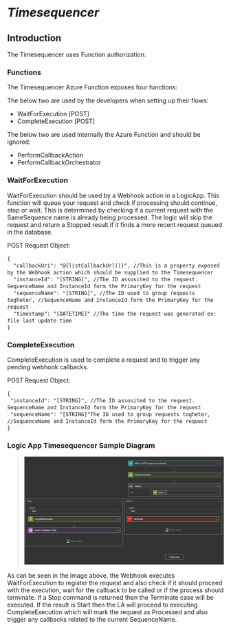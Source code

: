 # *Timesequencer*

## Introduction

The Timesequencer uses Function authorization. 

### Functions

The Timesequencer Azure Function exposes four functions:

The below two are used by the developers when setting up their flows:

* WaitForExecution [POST]
* CompleteExecution [POST]

The below two are used internally the Azure Function and should be ignored:

* PerformCallbackAction
* PerformCallbackOrchestrator


### WaitForExecution

WaitForExecution should be used by a Webhook action in a LogicApp. This function will queue your request and check if processing should continue, stop or wait. This is determined by checking if a current request with the SameSequence name is already being processed. The logic will skip the request and return a Stopped result if it finds a more recent request queued in the database.

POST Request Object:

```
{
  "callbackUri": "@{listCallbackUrl()}", //This is a property exposed by the Webhook action which should be supplied to the Timesequencer
  "instanceId": "[STRING]", //The ID assosited to the request. SequenceName and InstanceId form the PrimaryKey for the request
  "sequenceName": "[STRING]", //The ID used to group requests togheter, //SequenceName and InstanceId form the PrimaryKey for the request
  "timestamp": "[DATETIME]" //The time the request was generated ex: file last update time
}
```

### CompleteExecution

CompleteExecution is used to complete a request and to trigger any pending webhook callbacks.

POST Request Object:

```
{
 "instanceId": "[STRING]", //The ID assosited to the request. SequenceName and InstanceId form the PrimaryKey for the request
 "sequenceName": "[STRING]"The ID used to group requests togheter, //SequenceName and InstanceId form the PrimaryKey for the request
}
```

### Logic App Timesequencer Sample Diagram


> ![ifa-timesequencer-la](../images/ifa-timesequencer-la.PNG)

As can be seen in the image above, the Webhook executes WaitForExecution to register the request and also check if it should proceed with the execution, wait for the callback to be called or if the process should terminate. If a Stop command is returned then the Terminate case will be executed. If the result is Start then the LA will proceed to executing CompleteExecution which will mark the request as Processed and also trigger any callbacks related to the current SequenceName.


